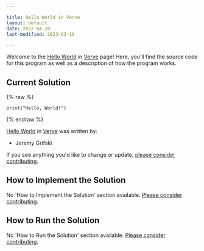 ```yaml
---

title: Hello World in Verve
layout: default
date: 2022-04-28
last-modified: 2023-03-19

---
```


Welcome to the [Hello World](https://sampleprograms.io/projects/hello-world) in [Verve](https://sampleprograms.io/languages/verve) page! Here, you'll find the source code for this program as well as a description of how the program works.

## Current Solution

{% raw %}

```verve
print("Hello, World!")
```

{% endraw %}

[Hello World](https://sampleprograms.io/projects/hello-world) in [Verve](https://sampleprograms.io/languages/verve) was written by:

- Jeremy Grifski

If you see anything you'd like to change or update, [please consider contributing](https://github.com/TheRenegadeCoder/sample-programs).

## How to Implement the Solution

No 'How to Implement the Solution' section available. [Please consider contributing](https://github.com/TheRenegadeCoder/sample-programs-website).

## How to Run the Solution

No 'How to Run the Solution' section available. [Please consider contributing](https://github.com/TheRenegadeCoder/sample-programs-website).